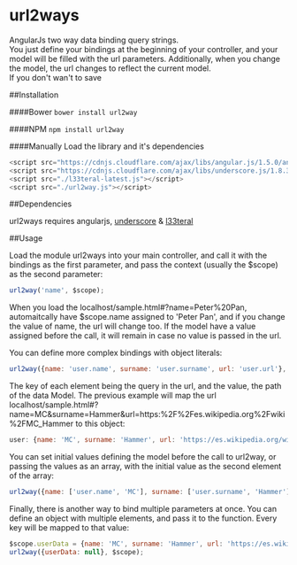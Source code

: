 url2ways
=======================
AngularJs two way data binding query strings.  
You just define your bindings at the beginning of your controller, and your model will be filled with the url parameters. Additionally, when you change the model, the url changes to reflect the current model.  
If you don't wan't to save

##Installation

####Bower
`bower install url2way`

####NPM
`npm install url2way`

####Manually
Load the library and it's dependencies

```javascript
<script src="https://cdnjs.cloudflare.com/ajax/libs/angular.js/1.5.0/angular.js"></script>
<script src="https://cdnjs.cloudflare.com/ajax/libs/underscore.js/1.8.3/underscore-min.js"></script>
<script src="./l33teral-latest.js"></script>
<script src="./url2way.js"></script>
```

##Dependencies

url2ways requires angularjs, [underscore](https://github.com/jashkenas/underscore) & [l33teral](https://github.com/nicholascloud/l33teral)

##Usage

Load the module url2ways into your main controller, and call it with the bindings as the first parameter, and pass the context (usually the $scope) as the second parameter:

```javascript
url2way('name', $scope);
```

When you load the localhost/sample.html#?name=Peter%20Pan, automaitcally have $scope.name assigned to 'Peter Pan', and if you change the value of name, the url will change too. If the model have a value assigned before the call, it will remain in case no value is passed in the url.  

You can define more complex bindings with object literals:

```javascript
url2way({name: 'user.name', surname: 'user.surname', url: 'user.url'}, $scope);
```

The key of each element being the query in the url, and the value, the path of the data Model. The previous example will map the url localhost/sample.html#?name=MC&surname=Hammer&url=https:%2F%2Fes.wikipedia.org%2Fwiki%2FMC_Hammer to this object:

```javascript
user: {name: 'MC', surname: 'Hammer', url: 'https://es.wikipedia.org/wiki/MC_Hammer'}
```

You can set initial values defining the model before the call to url2way, or passing the values as an array, with the initial value as the second element of the array:

```javascript
url2way({name: ['user.name', 'MC'], surname: ['user.surname', 'Hammer'], url: 'user.url'}, $scope);
```

Finally, there is another way to bind multiple parameters at once. You can define an object with multiple elements, and pass it to the function. Every key will be mapped to that value:

```javascript
$scope.userData = {name: 'MC', surname: 'Hammer', url: 'https://es.wikipedia.org/wiki/MC_Hammer'};
url2way({userData: null}, $scope);
```